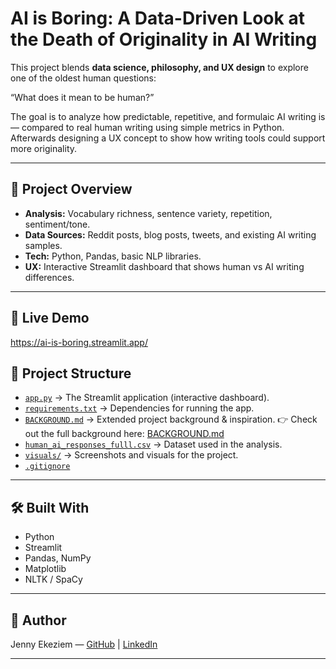 # AI is Boring: A Data-Driven Look at the Death of Originality in AI Writing


This project blends **data science, philosophy, and UX design** to explore one of the oldest human questions:  

“What does it mean to be human?”

The goal is to analyze how predictable, repetitive, and formulaic AI writing is — compared to real human writing using simple metrics in Python. Afterwards designing a UX concept to show how writing tools could support more originality.

---

## 🎯 Project Overview

- **Analysis:** Vocabulary richness, sentence variety, repetition, sentiment/tone.  
- **Data Sources:** Reddit posts, blog posts, tweets, and existing AI writing samples.  
- **Tech:** Python, Pandas, basic NLP libraries.  
- **UX:** Interactive Streamlit dashboard that shows human vs AI writing differences.

---

## 🔗 Live Demo
https://ai-is-boring.streamlit.app/

## 📂 Project Structure

- [`app.py`](app.py) → The Streamlit application (interactive dashboard).  
- [`requirements.txt`](requirements.txt) → Dependencies for running the app.  
- [`BACKGROUND.md`](BACKGROUND.md) → Extended project background & inspiration. 👉 Check out the full background here: [BACKGROUND.md](BACKGROUND.md)  
- [`human_ai_responses_fulll.csv`](human_ai_responses_fulll.csv) → Dataset used in the analysis.  
- [`visuals/`](visuals/) → Screenshots and visuals for the project.  
- [`.gitignore`](.gitignore)  
---

## 🛠 Built With
- Python  
- Streamlit  
- Pandas, NumPy  
- Matplotlib  
- NLTK / SpaCy

---

## 📜 Author
Jenny Ekeziem — [GitHub](https://github.com/jekeziem) | [LinkedIn](https://linkedin.com/in/jenny-ekeziem/)


---
